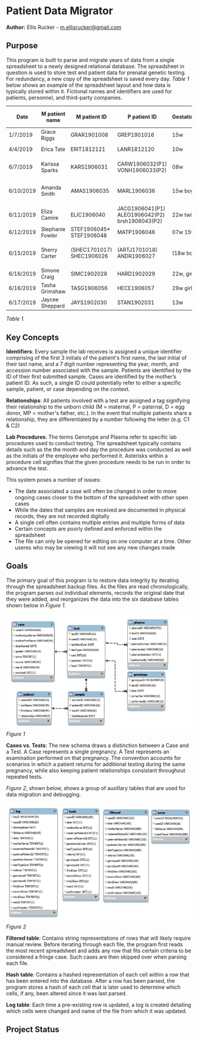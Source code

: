 # Patient Data Migrator
**Author:** Ellis Rucker - m.ellisrucker@gmail.com 

## Purpose
This program is built to parse and migrate years of data from a single spreadsheet to a newly designed
relational database. The spreadsheet in question is used to store test and patient data for prenatal
genetic testing. For redundancy, a new copy of the spreadsheet is saved every day. *Table 1* below shows an example of the spreadsheet layout and how data is typically stored within it. Fictional names and identifiers are used for patients, personnel, and third-party companies.

|Date     |M patient name  |M patient ID             |P patient ID                                   |Gestation/Gender  |test type/ cost     |Referral             |A Geno          |B Geno           |1st Draw          |2nd Draw                    |3rd Draw|4th Draw|5th Draw|Result              |Confirmation|
|---------|----------------|-------------------------|-----------------------------------------------|------------------|--------------------|---------------------|----------------|-----------------|------------------|----------------------------|--------|--------|--------|--------------------|------------|
|1/7/2019 |Grace Riggs     |GRAR1901008              |GREP1901016                                    |15w               |3wk, 950            |Binghamton DNA       |1/7 CM          |1/8 CM           |A/B-1/11 JD       |                            |        |        |        |match      |            |
|4/4/2019 |Erica Tate      | ERIT1812121             |LANR1812120                                    |10w               |3wk, 950            |EverGen              | 4/8 CM         |4/9 CM           |A-4/10 JD         |KATN1904033(23w) A/B-4/11 JD|        |        |        |mismatch            |            |
|6/7/2019 |Karissa Sparks  |KARS1906031              |CARW1906032(P1) VONH1906033(P2)                |08w               |early, 1650         |QuickTest Albuquerque|6/7 CM          |6/10 P2 CM       |A/B(p1)-6/12 JD   |                            |        |        |        |P1 match P2 mismatch|KARS1907033 |
|6/10/2019|Amanda Smith    |AMAS1906035              |MARL1906036                                    |15w boy/girl twins|3 wk, 950 1wk, 950  |Binghamton DNA       |*               |                 |                  |                            |        |        |        |                    |            |
|6/11/2019|Eliza Camire    |ELIC1906040              |JACG1906041(P1) ALEO1906042(P2) brsh1906043(P2)|22w twin girls    |1wk, 1250           |QuickTest Worcester  |6/11 CM         |*                |                  |                            |        |        |        |                    |            |
|6/12/2019|Stephanie Fowler|STEF1906045* STEF1906048 |MATP1906046                                    |07w 15w           |early, 1050         |Accurate Diagnostics |                |                 |thurs-mon *       |STEF1906048                 |        |        |        |                    |            |
|6/15/2019|Sherry Carter   |(SHEC1701017) SHEC1906026|(ARTJ1701018) ANDR1906027                      |(18w boy) 11w     |(1wk, 1250) 3wk, 950|Raleigh DNA          |(1/9 BW) 6/21 CM|(1/10 BW) 6/24 CM|(A/B-1/11 JD) A/B-|                            |        |        |        |(mismatch)          |            |
|6/16/2019|Simone Craig    |SIMC1902028              |HARD1902029                                    |22w, girl         |1wk, 1250           |EverGen              |6/16 CM         |2/7 CM           |A/B-2/11 JD       |                            |        |        |        |match               |            |
|6/16/2019|Tasha Grimshaw  |TASG1906056              |HECE1906057                                    |29w girl          |1wk, 1050           |Western Diagnostics  |*               |                 |                  |                            |        |        |        |                    |            |
|6/17/2019|Jaycee Sheppard |JAYS1902030              |STAN1902031                                    |13w               |1wk, 1050           |Kentucky Testing     |6/17 CM         |6/18 CM          |A/B-6/19 JD       |                            |        |        |        |match               |            |


*Table 1.*

## Key Concepts
**Identifiers**: Every sample the lab receives is assigned a unique identifier comprising of the first 3 initials of the patient's first name, the last initial of their last name, and a 7 digit number representing the year, month, and accession number associated with the sample. Patients are identified by the ID of their first submitted sample. Cases are identified by the mother’s patient ID. As such, a single ID could potentially refer to either a specific sample, patient, or case depending on the context.

**Relationships**: All patients involved with a test are assigned a tag signifying their relationship to the unborn child (M = maternal, P = paternal, D = egg donor, MP = mother's father, etc.). In the event that multiple patients share a relationship, they are differentiated by a number following the letter (e.g. C1 & C2)

**Lab Procedures**: The terms Genotype and Plasma refer to specific lab procedures used to conduct testing. The spreadsheet typically contains details such as the the month and day the procedure was conducted as well as the initials of the employee who performed it. Asterisks within a procedure cell signifies that the given procedure needs to be run in order to advance the test.


This system poses a number of issues:
* The date associated a case will often be changed in order to move ongoing cases closer to the
bottom of the spreadsheet with other open cases
* While the dates that samples are received are documented in physical records, they are not recorded digitally 
* A single cell often contains multiple entries and multiple forms of data
* Certain concepts are poorly defined and enforced within the spreadsheet
* The file can only be opened for editing on one computer at a time. Other useres who may be 
viewing it will not see any new changes made

## Goals
The primary goal of this program is to restore data integrity by iterating through the spreadsheet backup files. As the files are read chronologically, the program parses out individual elements, records the original date that they were added, and reorganizes the data  into the six database tables shown below in *Figure 1*. 

![Development Database 1](Media/Migration%20Database%20ERD.jpg)
*Figure 1*


**Cases vs. Tests**: The new schema draws a distinction between a Case and a Test. A Case represents a single pregnancy. A Test represents an examination performed on that pregnancy. The convention accounts for scenarios in which a patient returns for additional testing during the same pregnancy, while also keeping patient relationships consistant throughout repeated tests.


*Figure 2*, shown below, shows a group of auxillary tables that are used for data migration and debugging.


![Development Database 2](Media/Test%20Database%20ERD.jpg)
*Figure 2*


**Filtered table**: Contains string representations of rows that will likely require manual review. Before iterating through each file, the program first reads the most recent spreadsheet and adds any row that fits certain criteria to be considered a fringe case. Such cases are then skipped over when parsing each file.

**Hash table**: Contains a hashed representation of each cell within a row that has been entered into the database. After a row has been parsed, the program stores a hash of each cell that is later used to determine which cells, if any, been altered since it was last parsed.

**Log table**: Each time a pre-existing row is updated, a log is created detailing which cells were changed and name of the file from which it was updated.


## Project Status


